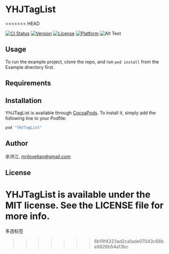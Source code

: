 # YHJTagList
<<<<<<< HEAD

[![CI Status](http://img.shields.io/travis/余洪江/YHJTagList.svg?style=flat)](https://travis-ci.org/余洪江/YHJTagList)
[![Version](https://img.shields.io/cocoapods/v/YHJTagList.svg?style=flat)](http://cocoapods.org/pods/YHJTagList)
[![License](https://img.shields.io/cocoapods/l/YHJTagList.svg?style=flat)](http://cocoapods.org/pods/YHJTagList)
[![Platform](https://img.shields.io/cocoapods/p/YHJTagList.svg?style=flat)](http://cocoapods.org/pods/YHJTagList)
![Alt Text](http://www.sheawong.com/wp-content/uploads/2013/08/keephatin.gif)

## Usage

To run the example project, clone the repo, and run `pod install` from the Example directory first.

## Requirements

## Installation

YHJTagList is available through [CocoaPods](http://cocoapods.org). To install
it, simply add the following line to your Podfile:

```ruby
pod "YHJTagList"
```

## Author

余洪江, mrjlovetian@gmail.com

## License

YHJTagList is available under the MIT license. See the LICENSE file for more info.
=======
多选标签
>>>>>>> 6b19f4323ad2ca1ade07043c68be8826b54a13bc
